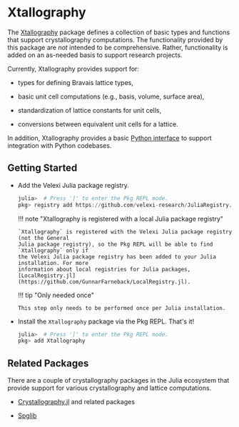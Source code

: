# Xtallography

The [Xtallography](https://github.com/velexi-research/Xtallography.jl) package defines
a collection of basic types and functions that support crystallography computations. The
functionality provided by this package are _not_ intended to be comprehensive. Rather,
functionality is added on an as-needed basis to support research projects.

Currently, Xtallography provides support for:

* types for defining Bravais lattice types,

* basic unit cell computations (e.g., basis, volume, surface area),

* standardization of lattice constants for unit cells,

* conversions between equivalent unit cells for a lattice.

In addition, Xtallography provides a basic [Python interface](python-interface/) to support
integration with Python codebases.

## Getting Started

* Add the Velexi Julia package registry.

  ```julia
  julia>  # Press ']' to enter the Pkg REPL mode.
  pkg> registry add https://github.com/velexi-research/JuliaRegistry.git
  ```

  !!! note "Xtallography is registered with a local Julia package registry"

      `Xtallography` is registered with the Velexi Julia package registry (not the General
      Julia package registry), so the Pkg REPL will be able to find `Xtallography` only if
      the Velexi Julia package registry has been added to your Julia installation. For more
      information about local registries for Julia packages,
      [LocalRegistry.jl](https://github.com/GunnarFarneback/LocalRegistry.jl).

  !!! tip "Only needed once"

      This step only needs to be performed once per Julia installation.

* Install the `Xtallography` package via the Pkg REPL. That's it!

  ```julia
  julia>  # Press ']' to enter the Pkg REPL mode.
  pkg> add Xtallography
  ```

## Related Packages

There are a couple of crystallography packages in the Julia ecosystem that provide support
for various crystallography and lattice computations.

* [Crystallography.jl](https://github.com/MineralsCloud/Crystallography.jl) and related
  packages

* [Spglib](https://github.com/singularitti/Spglib.jl)
